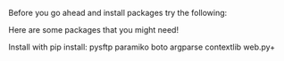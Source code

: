 Before you go ahead and install packages try the following:



Here are some packages that you might need!

Install with pip install:
pysftp
paramiko
boto
argparse
contextlib
web.py+

